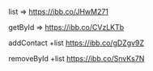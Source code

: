 list =>
https://ibb.co/JHwM271

getById =>
https://ibb.co/CVzLKTb

addContact +list
https://ibb.co/gDZgv9Z

removeById +list
https://ibb.co/SnvKs7N
